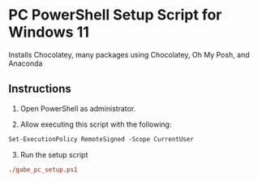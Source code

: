 # PC PowerShell Setup Script for Windows 11

Installs Chocolatey, many packages using Chocolatey, Oh My Posh, and Anaconda

## Instructions

1. Open PowerShell as administrator.

2. Allow executing this script with the following:
```ps
Set-ExecutionPolicy RemoteSigned -Scope CurrentUser
```

3. Run the setup script
```ps
./gabe_pc_setup.ps1
```

